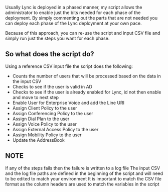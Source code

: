 Usually Lync is deployed in a phased manner, my script allows the administrator to enable just the bits needed for each phase of the deployment. By simply commenting out the parts that are not needed you can deploy each phase of the Lync deployment at your own pace.

Because of this approach, you can re-use the script and input CSV file and simply run just the steps you want for each phase.

## So what does the script do?

Using a reference CSV input file the script does the following:
* Counts the number of users that will be processed based on the data in the input CSV
* Checks to see if the user is valid in AD
* Checks to see if the user is already enabled for Lync, id not then enable and move to next step
* Enable User for Enterprise Voice and add the Line URI
* Assign Client Policy to the user
* Assign Conferencing Policy to the user
* Assign Dial Plan to the user
* Assign Voice Policy to the user
* Assign External Access Policy to the user
* Assign Mobility Policy to the user
* Update the AddressBook

## NOTE

If any of the steps fails then the failure is written to a log file
The input CSV and the log file paths are defined in the beginning of the script and will need to be edited to match your environment
It is important to match the CSV file format as the column headers are used to match the variables in the script

